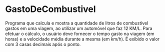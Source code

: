 # GastoDeCombustivel
Programa que calcula e mostra a quantidade de litros de combustível gastos em uma viagem, ao utilizar um automóvel que faz 12 KM/L. Para efetuar o cálculo, o usuário deve fornecer o tempo gasto na viagem (em horas) e a velocidade média durante a mesma (em km/h). É exibido o valor com 3 casas decimais após o ponto.
